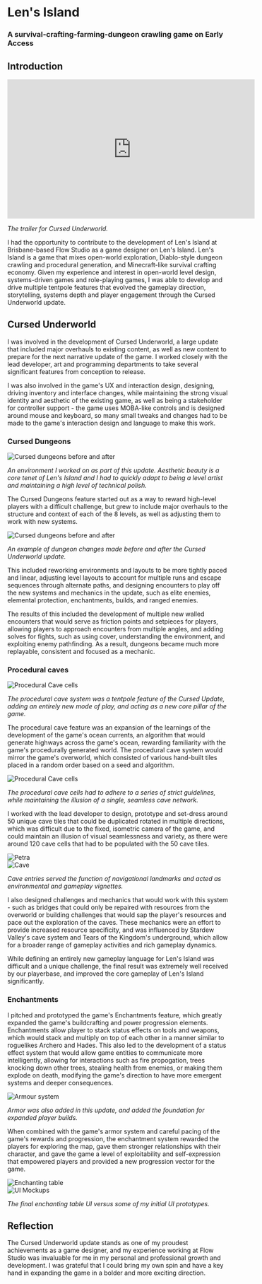 # Len's Island
### A survival-crafting-farming-dungeon crawling game on Early Access

## Introduction

<iframe width="560" height="315" src="https://www.youtube.com/embed/HCO42h1TthY?si=9vbvLK59_rreqR0Q" title="YouTube video player" frameborder="0" allow="accelerometer; autoplay; clipboard-write; encrypted-media; gyroscope; picture-in-picture; web-share" allowfullscreen></iframe>

_The trailer for Cursed Underworld._

I had the opportunity to contribute to the development of Len's Island at Brisbane-based Flow Studio as a game designer on Len's Island. Len's Island is a game that mixes open-world exploration, Diablo-style dungeon crawling and procedural generation, and Minecraft-like survival crafting economy. Given my experience and interest in open-world level design, systems-driven games and role-playing games, I was able to develop and drive multiple tentpole features that evolved the gameplay direction,  storytelling, systems depth and player engagement through the Cursed Underworld update.

## Cursed Underworld
I was involved in the development of Cursed Underworld, a large update that included major overhauls to existing content, as well as new content to prepare for the next narrative update of the game. I worked closely with the lead developer, art and programming departments to take several significant features from conception to release.

I was also involved in the game's UX and interaction design, designing, driving inventory and interface changes, while maintaining the strong visual identity and aesthetic of the existing game, as well as being a stakeholder for controller support - the game uses MOBA-like controls and is designed around mouse and keyboard, so many small tweaks and changes had to be made to the game's interaction design and language to make this work.

### Cursed Dungeons
![Cursed dungeons before and after](./assets/img/md/lens-island/hcd-tomb.png)  

_An environment I worked on as part of this update. Aesthetic beauty is a core tenet of Len's Island and I had to quickly adapt to being a level artist and maintaining a high level of technical polish._

The Cursed Dungeons feature started out as a way to reward high-level players with a difficult challenge, but grew to include major overhauls to the structure and context of each of the 8 levels, as well as adjusting them to work with new systems.

![Cursed dungeons before and after](./assets/img/md/lens-island/hcd-before-after.png)  

_An example of dungeon changes made before and after the Cursed Underworld update._

This included reworking environments and layouts to be more tightly paced and linear, adjusting level layouts to account for multiple runs and escape sequences through alternate paths, and designing encounters to play off the new systems and mechanics in the update, such as elite enemies, elemental protection, enchantments, builds, and ranged enemies.

The results of this included the development of multiple new walled encounters that would serve as friction points and setpieces for players, allowing players to approach encounters from multiple angles, and adding solves for fights, such as using cover, understanding the environment, and exploiting enemy pathfinding. As a result, dungeons became much more replayable, consistent and focused as a mechanic.

### Procedural caves


![Procedural Cave cells](./assets/img/md/lens-island/pc-cave-gen.png)  

_The procedural cave system was a tentpole feature of the Cursed Update, adding an entirely new mode of play, and acting as a new core pillar of the game._

The procedural cave feature was an expansion of the learnings of the development of the game's ocean currents, an algorithm that would generate highways across the game's ocean, rewarding familiarity with the game's procedurally generated world. The procedural cave system would mirror the game's overworld, which consisted of various hand-built tiles placed in a random order based on a seed and algorithm.


![Procedural Cave cells](./assets/img/md/lens-island/pc-cave-cells.png)  

_The procedural cave cells had to adhere to a series of strict guidelines, while maintaining the illusion of a single, seamless cave network._

I worked with the lead developer to design, prototype and set-dress around 50 unique cave tiles that could be duplicated rotated in multiple directions, which was difficult due to the fixed, isometric camera of the game, and could maintain an illusion of visual seamlessness and variety, as there were around 120 cave cells that had to be populated with the 50 cave tiles.

![Petra](./assets/img/md/lens-island/pc-petra.png)  
![Cave](./assets/img/md/lens-island/pc-cave.png)  

_Cave entries served the function of navigational landmarks and acted as environmental and gameplay vignettes._

I also designed challenges and mechanics that would work with this system - such as bridges that could only be repaired with resources from the overworld or building challenges that would sap the player's resources and pace out the exploration of the caves. These mechanics were an effort to provide increased resource specificity, and was influenced by Stardew Valley's cave system and Tears of the Kingdom's underground, which allow for a broader range of gameplay activities and rich gameplay dynamics.

While defining an entirely new gameplay language for Len's Island was difficult and a unique challenge, the final result was extremely well received by our playerbase, and improved the core gameplay of Len's Island significantly.

### Enchantments

I pitched and prototyped the game's Enchantments feature, which greatly expanded the game's buildcrafting and power progression elements. Enchantments allow player to stack status effects on tools and weapons, which would stack and multiply on top of each other in a manner similar to roguelikes Archero and Hades. This also led to the development of a status effect system that would allow game entities to communicate more intelligently, allowing for interactions such as fire propogation, trees knocking down other trees, stealing health from enemies, or making them explode on death, modifying the game's direction to have more emergent systems and deeper consequences. 

![Armour system](./assets/img/md/lens-island/e-armor.png)  

_Armor was also added in this update, and added the foundation for expanded player builds._

When combined with the game's armor system and careful pacing of the game's rewards and progression, the enchantment system rewarded the players for exploring the map, gave them stronger relationships with their character, and gave the game a level of exploitability and self-expression that empowered players and provided a new progression vector for the game.

![Enchanting table](./assets/img/md/lens-island/e-enchanting-table.png)  
![UI Mockups](./assets/img/md/lens-island/ui-enchanting-table.png)

_The final enchanting table UI versus some of my initial UI prototypes._

## Reflection
The Cursed Underworld update stands as one of my proudest achievements as a game designer, and my experience working at Flow Studio was invaluable for me in my personal and professional growth and development. I was grateful that I could bring my own spin and have a key hand in expanding the game in a bolder and more exciting direction.